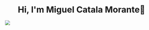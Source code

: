 <div align="center">
  <h1 align="center">Hi, I'm <a>Miguel Catala Morante</a>👋</h1>
</div>
<img src="https://static.vecteezy.com/system/resources/previews/000/523/378/large_2x/web-development-application-design-coding-and-programming-on-laptop-and-smartphone-concept-with-programming-language-and-program-code-and-layout-on-screen-vector.jpg">
<!--
**miguelcatalamorante/miguelcatalamorante** is a ✨ _special_ ✨ repository because its `README.md` (this file) appears on your GitHub profile.

##Sobre mi:

- Studient developer👨‍🎓
- Java/JavaFx⭐⭐⭐⭐
- XML ⭐⭐
- MySQL ⭐⭐⭐
- HTML/JavaScript/CSS ⭐⭐
- AndroidStudio ⭐⭐⭐
- Diseño grafico ⭐⭐
- Comandos sistema operativo windows y linux ⭐⭐
- Documentacion y diagramas UML ⭐⭐⭐
  <br>
